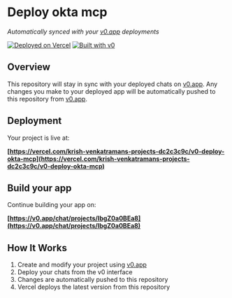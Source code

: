 # Deploy okta mcp

*Automatically synced with your [v0.app](https://v0.app) deployments*

[![Deployed on Vercel](https://img.shields.io/badge/Deployed%20on-Vercel-black?style=for-the-badge&logo=vercel)](https://vercel.com/krish-venkatramans-projects-dc2c3c9c/v0-deploy-okta-mcp)
[![Built with v0](https://img.shields.io/badge/Built%20with-v0.app-black?style=for-the-badge)](https://v0.app/chat/projects/IbgZ0a0BEa8)

## Overview

This repository will stay in sync with your deployed chats on [v0.app](https://v0.app).
Any changes you make to your deployed app will be automatically pushed to this repository from [v0.app](https://v0.app).

## Deployment

Your project is live at:

**[https://vercel.com/krish-venkatramans-projects-dc2c3c9c/v0-deploy-okta-mcp](https://vercel.com/krish-venkatramans-projects-dc2c3c9c/v0-deploy-okta-mcp)**

## Build your app

Continue building your app on:

**[https://v0.app/chat/projects/IbgZ0a0BEa8](https://v0.app/chat/projects/IbgZ0a0BEa8)**

## How It Works

1. Create and modify your project using [v0.app](https://v0.app)
2. Deploy your chats from the v0 interface
3. Changes are automatically pushed to this repository
4. Vercel deploys the latest version from this repository